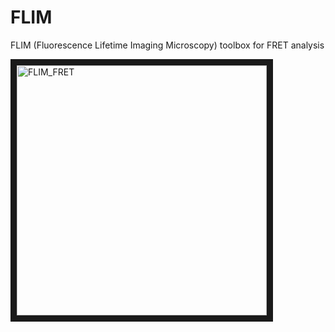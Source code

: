 # FLIM
FLIM (Fluorescence Lifetime Imaging Microscopy) toolbox for FRET analysis

<img src="http://i.imgur.com/idj7cp2.png" alt="FLIM_FRET" width="400" border="10" />
